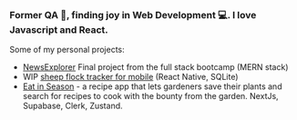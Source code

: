 ### Former QA :bug:, finding joy in Web Development :computer:. I love Javascript and React.
Some of my personal projects: 

- [NewsExplorer](https://news-explorer-vb.onrender.com/) Final project from the full stack bootcamp (MERN stack)
- WIP [sheep flock tracker for mobile](https://appetize.io/app/hhoycnosa5aj3ce7u3piawsndu?device=pixel4&osVersion=11.0&scale=100) (React Native, SQLite)
- [Eat in Season](https://eat-in-season.vercel.app) - a recipe app that lets gardeners save their plants and search for recipes to cook with the bounty from the garden. NextJs, Supabase, Clerk, Zustand.

<!--
**kavunveronika/kavunveronika** is a ✨ _special_ ✨ repository because its `README.md` (this file) appears on your GitHub profile.

Here are some ideas to get you started:

- 🔭 I’m currently working on ...
- 🌱 I’m currently learning ...
- 👯 I’m looking to collaborate on ...
- 🤔 I’m looking for help with ...
- 💬 Ask me about ...
- 📫 How to reach me: ...
- 😄 Pronouns: ...
- ⚡ Fun fact: ...
-->
